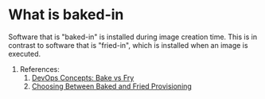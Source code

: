 # What is baked-in

Software that is "baked-in" is installed during image creation time.
This is in contrast to software that is "fried-in", which is installed when an image is executed.

1. References:
    1. [DevOps Concepts: Bake vs Fry](https://medium.com/@Joachim8675309/devops-concepts-bake-vs-fry-1-d8580a4fa41f)
    1. [Choosing Between Baked and Fried Provisioning](https://dzone.com/articles/choosing-between-baked-and-fried-provisioning)
